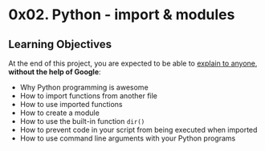 # 0x02. Python - import & modules
## Learning Objectives

At the end of this project, you are expected to be able to [explain to anyone](https://intranet.alxswe.com/rltoken/wwTE_cGg7Ug-Vp3IQ6tmXA "explain to anyone"), **without the help of Google**:

- Why Python programming is awesome
- How to import functions from another file
- How to use imported functions
- How to create a module
- How to use the built-in function `dir()`
- How to prevent code in your script from being executed when imported
- How to use command line arguments with your Python programs